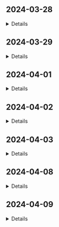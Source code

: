 ## 2024-03-28
<details>
Redis is not able to handle a benchmark with 50 clients and 10k requests. Many threads return: `failed to read from socket: Connection reset by peer`. Trying to use `RwLock` instead of `Mutex`: read performance increases (with less than 10k requests) but the issue persists. Realized that `tokio::sync::Mutex` or `tokio::sync::RwLock` are not required as the struct is not held over an `await` point. Using `std::sync::Mutex` doesn't solve the issue.
</details>

## 2024-03-29
<details>
Ok, debug time. Just return a simple string instead of deserializing and processing the message. Surprise surprise, the benchmark holds.
Now only deserialize... BAM! Benchmark can't complete.

Read carefully the docs about `read_buf`: if the function returns `0`, either EOF has been reached (in our case, the client has closed the connection) or the buffer has a remaining capacity of `0`. Adding more logs over the buffer's len and capacity and also assigning a uuid to each thread to track the failures. Noticing that sometimes the message is incomplete, multiple times on the same thread. Noticing that the buffer is resized sometimes. Surprise surprise: the buffer must be cleared 🤦 Buffer size reduced from 4KB to 1KB.

Performance is good, even better than the original Redis, but while the original Redis consumes 80% of the CPU, our Redis consumes 280% of the CPU, at least according to `top`.

TODO:
- evaluate `std::sync::Mutex` over `tokio::sync::Mutex` for the performance side of things
- investigate how to reduce the CPU usage
</details>

## 2024-04-01
<details>
Added the missing tests for the `GET` command. Fixed the `PING` and `ECHO` tests.

Advancing to [step #5](https://codingchallenges.fyi/challenges/challenge-redis/#step-5). After reading the Redis docs and digging online, I currently see three ways to implement the expiration policy:
- store the timestamp as part of the value (#1)
- store the timestamp and the key as a tuple in a separate `BTreeSet` (#2)
- store the timestamp and the key as a tuple in a separate `BTreeSet` and the key -> timestamp association in a separate `HashMap` (#3)

Active expiration can be implemented as a cron job in a separate tokio task, kinda like a garbage-collector.

### Pros and cons #1
- 👍 checking for expiration upon `GET` requests is trivial
- 👍 `SET` operations are trivial
- 👎 active expiration can be quite CPU intensive when there are a lot of elements; this can be mitigated with the random sampling strategy that Redis used in earlier implementations, where only a subset of keys are tested for expiration and the size of the sample is adjusted, depending on how many expired keys have been found over that sample

### Pros and cons #2
- 👍 active expiration is space-efficient as it gets rid of all expired keys; in a linear use-case scenario, the more frequently the task runs the less keys it has to remove, making it less CPU intensive
- 👎 must search for the key expiration time on `GET` requests
- 👎 must search and update the key expiration time on `SET` requests

### Pros and cons #3
- 👍 same as #2
- 👍 retrieval of the key expiration time is fast on `GET` requests, the timestamp stored in the `HashMap` is now used to remove the entry in the `BTreeSet`
- 👍 no need to search for the key expiration time on `SET` requests, just update the entry in the three data structures
- 👎 one additional operation is performed everytime
- 👎 the expiration keys now take twice as much space compared with #2

Given that I want to prioritize UX while accepting a good compromise over memory/storage used, I will go with either #1 or #3.

The main pain-point of #3 is the space used. Let us assume that in the worst-case scenario, 10M expiration keys are stored at any given time, with each key being ~60 ASCII chars on average and the timestamp stored as `SystemTime`, which takes 16 bytes.
Each `String` takes: 60 bytes + 24 bytes for pointer, length and capacity. Total space taken per key: 100 bytes.

10M keys * 100 bytes = 1GB of memory/storage used. This might be acceptable in certain scenarios.
</details>

## 2024-04-02
<details>
For now I decided to go with #1: store expiration as part of the value. Passive expiration implemented. Some bugs fixed and tests added
</details>

## 2024-04-03
<details>

Realized that iteration over HashMap is not random on the same program execution by just using `.iter().take(n)`. Either use a separate data structure or change strategy.

A `Vec` would work as a separate data structure but it would be unfeasible for removals on `GET` requests (i.e. passive expiration).

Found that the crates `indexmap` and `rand` might give me what I need. Algorithm implemented, not tested yet.

Problem: the same key is retrieved multiple times. Look into `choose_multiple` and `sample` of `rand`
</details>

## 2024-04-08
<details>

After reading the documentation of `choose_multiple` and `rand`, I decided to stick with `sample` for now, as the sample size is small.
In case the sample size is increased, it might be worth differentiate the algorithm and use one function or another, as when the length of the map is big and sample size is close to the length of the map, `choose_multiple`'s performance is better.

Active expiration tests added. `EXISTS` added.

TODO:
- check memory and CPU usage of the active expiration
- think about how to organize parser and cmd
</details>

## 2024-04-09
<details>

`SET` tests, `EXISTS` tests and `DEL` command.
</details>
